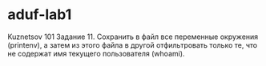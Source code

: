 # aduf-lab1
Kuznetsov 101
Задание 11. Сохранить в файл все переменные окружения (printenv), а затем из этого файла в другой отфильтровать только те, что не содержат имя текущего пользователя (whoami).
